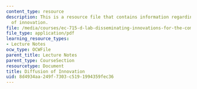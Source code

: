 ```yaml
---
content_type: resource
description: This is a resource file that contains information regarding diffusion
  of innovation.
file: /media/courses/ec-715-d-lab-disseminating-innovations-for-the-common-good-spring-2007/8d4934aa249f7303c5191994359fec36_MITEC_715S07_lec17.pdf
file_type: application/pdf
learning_resource_types:
- Lecture Notes
ocw_type: OCWFile
parent_title: Lecture Notes
parent_type: CourseSection
resourcetype: Document
title: Diffusion of Innovation
uid: 8d4934aa-249f-7303-c519-1994359fec36
---
```

